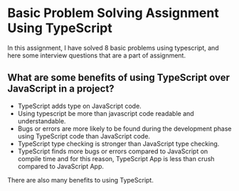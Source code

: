 # Basic Problem Solving Assignment Using TypeScript

In this assignment, I have solved 8 basic problems using typescript, and here some interview questions that are a part of assignment.



## What are some benefits of using TypeScript over JavaScript in a project?

* TypeScript adds type on JavaScript code. 
* Using typescript be more than javascript code readable and understandable.
* Bugs or errors are more likely to be found during the development phase using TypeScript code than JavaScript code.
* TypeScript type checking is stronger than JavaScript type checking.
* TypeScript finds more bugs or errors compared to JavaScript on compile time and for this reason, TypeScript App is less than crush compared to JavaScript App.


There are also many benefits to using TypeScript.